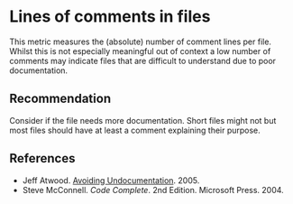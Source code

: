 # Lines of comments in files
This metric measures the (absolute) number of comment lines per file. Whilst this is not especially meaningful out of context a low number of comments may indicate files that are difficult to understand due to poor documentation.


## Recommendation
Consider if the file needs more documentation. Short files might not but most files should have at least a comment explaining their purpose.


## References
* Jeff Atwood. [Avoiding Undocumentation](http://www.codinghorror.com/blog/2005/11/avoiding-undocumentation.html). 2005.
* Steve McConnell. *Code Complete*. 2nd Edition. Microsoft Press. 2004.
